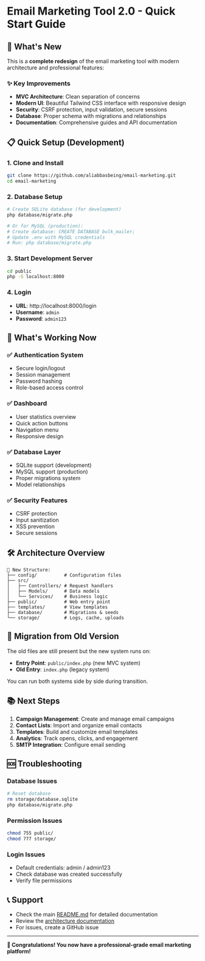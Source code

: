 # Email Marketing Tool 2.0 - Quick Start Guide

## 🚀 What's New

This is a **complete redesign** of the email marketing tool with modern architecture and professional features:

### ✨ Key Improvements
- **MVC Architecture**: Clean separation of concerns
- **Modern UI**: Beautiful Tailwind CSS interface with responsive design
- **Security**: CSRF protection, input validation, secure sessions
- **Database**: Proper schema with migrations and relationships
- **Documentation**: Comprehensive guides and API documentation

## 📋 Quick Setup (Development)

### 1. Clone and Install
```bash
git clone https://github.com/aliabbasbeing/email-marketing.git
cd email-marketing
```

### 2. Database Setup
```bash
# Create SQLite database (for development)
php database/migrate.php

# Or for MySQL (production):
# Create database: CREATE DATABASE bulk_mailer;
# Update .env with MySQL credentials
# Run: php database/migrate.php
```

### 3. Start Development Server
```bash
cd public
php -S localhost:8000
```

### 4. Login
- **URL**: http://localhost:8000/login
- **Username**: `admin`
- **Password**: `admin123`

## 🎯 What's Working Now

### ✅ Authentication System
- Secure login/logout
- Session management
- Password hashing
- Role-based access control

### ✅ Dashboard
- User statistics overview
- Quick action buttons
- Navigation menu
- Responsive design

### ✅ Database Layer
- SQLite support (development)
- MySQL support (production)
- Proper migrations system
- Model relationships

### ✅ Security Features
- CSRF protection
- Input sanitization
- XSS prevention
- Secure sessions

## 🛠️ Architecture Overview

```
📁 New Structure:
├── config/          # Configuration files
├── src/
│   ├── Controllers/ # Request handlers
│   ├── Models/      # Data models
│   └── Services/    # Business logic
├── public/          # Web entry point
├── templates/       # View templates
├── database/        # Migrations & seeds
└── storage/         # Logs, cache, uploads
```

## 🔄 Migration from Old Version

The old files are still present but the new system runs on:
- **Entry Point**: `public/index.php` (new MVC system)
- **Old Entry**: `index.php` (legacy system)

You can run both systems side by side during transition.

## 📚 Next Steps

1. **Campaign Management**: Create and manage email campaigns
2. **Contact Lists**: Import and organize email contacts
3. **Templates**: Build and customize email templates
4. **Analytics**: Track opens, clicks, and engagement
5. **SMTP Integration**: Configure email sending

## 🆘 Troubleshooting

### Database Issues
```bash
# Reset database
rm storage/database.sqlite
php database/migrate.php
```

### Permission Issues
```bash
chmod 755 public/
chmod 777 storage/
```

### Login Issues
- Default credentials: admin / admin123
- Check database was created successfully
- Verify file permissions

## 📞 Support

- Check the main [README.md](README.md) for detailed documentation
- Review the [architecture documentation](docs/)
- For issues, create a GitHub issue

---

**🎉 Congratulations! You now have a professional-grade email marketing platform!**